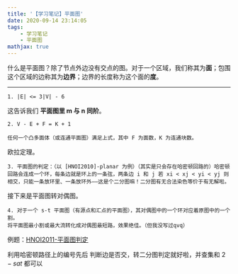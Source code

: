```yaml
---
title: '【学习笔记】平面图'
date: 2020-09-14 23:14:05
tags: 
    - 学习笔记
    - 平面图
mathjax: true
---
```


什么是平面图？除了节点外边没有交点的图。对于一个区域，我们称其为**面**；包围这个区域的边称其为**边界**；边界的长度称为这个面的**度**。

-----

```
1. |E| <= 3|V| - 6
```

这告诉我们 **平面图里 m 与 n 同阶**。

```
2. V - E + F = K + 1

任何一个凸多面体（或连通平面图）满足上式，其中 F 为面数，K 为连通块数。
```

欧拉定理。

```
3. 平面图的判定：（以 [HNOI2010]-planar 为例）（其实是只会存在哈密顿回路的）哈密顿回路会连成一个环，每条边就是环上的一条弦，两条边 i 和 j 若 xi < xj < yi < yj 则相交，只能一条放环里、一条放环外——这是个二分图嘛！二分图有无合法染色等价于有无解啦。
```

接下来是平面图转对偶图。

```
4. 对于一个 s-t 平面图（有源点和汇点的平面图），其对偶图中的一个环对应着原图中的一个割。
将平面图最小割或最大流转化成对偶图最短路，效果绝佳。（但我没写过qvq）
```

例题：[HNOI2011-平面图判定](https://www.luogu.com.cn/problem/P3209)

利用哈密顿路径上的编号先后 判断边是否交，转二分图判定就好啦，并查集和 $2-sat$ 都可以